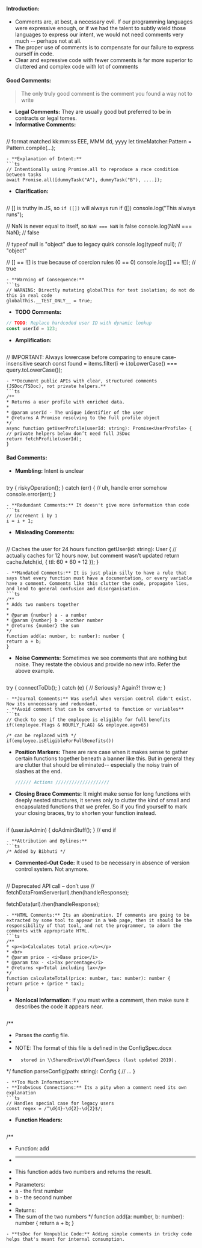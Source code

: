 #### Introduction:
- Comments are, at best, a necessary evil. If our programming languages were expressive enough, or if we had the talent to subtly wield those languages to express our intent, we would not need comments very much -- perhaps not at all.
- The proper use of comments is to compensate for our failure to express ourself in code.
- Clear and expressive code with fewer comments is far more superior to cluttered and complex code with lot of comments
#### Good Comments:
> The only truly good comment is the comment you found a way not to write

- **Legal Comments:** They are usually good but preferred to be in contracts or legal tomes.
- **Informative Comments:** 
  ```ts
// format matched kk:mm:ss EEE, MMM dd, yyyy
let timeMatcher:Pattern = Pattern.compile(...);
  ```
- **Explanation of Intent:** 
  ```ts
// Intentionally using Promise.all to reproduce a race condition between tasks
await Promise.all([dummyTask("A"), dummyTask("B"), ....]);
  ```
- **Clarification:**
  ```ts
// [] is truthy in JS, so `if ([])` will always run
if ([]) console.log("This always runs");

// NaN is never equal to itself, so `NaN === NaN` is false
console.log(NaN === NaN); // false

// typeof null is "object" due to legacy quirk
console.log(typeof null); // "object"

// [] == ![] is true because of coercion rules (0 == 0)
console.log([] == ![]); // true
  ```
- **Warning of Consequence:**
  ```ts
// WARNING: Directly mutating globalThis for test isolation; do not do this in real code
globalThis.__TEST_ONLY__ = true;
  ```
- **TODO Comments:**
```ts
// TODO: Replace hardcoded user ID with dynamic lookup
const userId = 123;
```
- **Amplification:**
  ```ts
// IMPORTANT: Always lowercase before comparing to ensure case-insensitive search
const found = items.filter(i => i.toLowerCase() === query.toLowerCase());
  ```
- **Document public APIs with clear, structured comments (JSDoc/TSDoc), not private helpers.**
  ```ts
/**
 * Returns a user profile with enriched data.
 *
 * @param userId - The unique identifier of the user
 * @returns A Promise resolving to the full profile object
 */
async function getUserProfile(userId: string): Promise<UserProfile> {
  // private helpers below don’t need full JSDoc
  return fetchProfile(userId);
}
  ```

#### Bad Comments:
- **Mumbling:** Intent is unclear
  ```ts
try {
  riskyOperation();
} catch (err) {
  // uh, handle error somehow
  console.error(err);
}
  ```
- **Redundant Comments:** It doesn't give more information than code
  ```ts
// increment i by 1
i = i + 1;
  ```
- **Misleading Comments:**
  ```ts
// Caches the user for 24 hours
function getUser(id: string): User {
  // actually caches for 12 hours now, but comment wasn’t updated
  return cache.fetch(id, { ttl: 60 * 60 * 12 });
}
  ```
- **Mandated Comments:** It is just plain silly to have a rule that says that every function must have a documentation, or every variable have a comment. Comments like this clutter the code, propagate lies, and lend to general confusion and disorganisation.
  ```ts
/**
 * Adds two numbers together
 *
 * @param {number} a - a number
 * @param {number} b - another number
 * @returns {number} the sum
 */
function add(a: number, b: number): number {
  return a + b;
}
  ```
- **Noise Comments:** Sometimes we see comments that are nothing but noise. They restate the obvious and provide no new info. Refer the above example.
  ```ts
try {
  connectToDb();
} catch (e) {
  // Seriously? Again?!
  throw e;
}
  ```
- **Journal Comments:** Was useful when version control didn't exist. Now its unnecessary and redundant.
- **Avoid comment that can be converted to function or variables**
  ```ts
// Check to see if the employee is eligible for full benefits
if((employee.flags & HOURLY_FLAG) && employee.age>65)

/* can be replaced with */
if(employee.isEligibleForFullBenefits())
  ```
- **Position Markers:** There are rare case when it makes sense to gather certain functions together beneath a banner like this. But in general they are clutter that should be eliminated-- especially the noisy train of slashes at the end.
  ```ts
  ////// Actions ////////////////////	  
  ```
- **Closing Brace Comments:** It might make sense for long functions with deeply nested structures, it serves only to clutter the kind of small and encapsulated functions that we prefer. So if you find yourself to mark your closing braces, try to shorten your function instead.
  ```ts
if (user.isAdmin) {
  doAdminStuff();
} // end if
  ```
- **Attribution and Bylines:**
  ```ts
  /* Added by Bibhuti */
  ```
- **Commented-Out Code:** It used to be necessary in absence of version control system. Not anymore.
  ```ts
// Deprecated API call – don’t use
// fetchDataFromServer(url).then(handleResponse);

fetchData(url).then(handleResponse);
  ```
- **HTML Comments:** Its an abomination. If comments are going to be extracted by some tool to appear in a Web page, then it should be the responsibility of that tool, and not the programmer, to adorn the comments with appropriate HTML.
  ```ts
/**
 * <p><b>Calculates total price.</b></p>
 * <br>
 * @param price - <i>Base price</i>
 * @param tax - <i>Tax percentage</i>
 * @returns <p>Total including tax</p>
 */
function calculateTotal(price: number, tax: number): number {
  return price + (price * tax);
}
  ```
- **Nonlocal Information:** If you must write a comment, then make sure it describes the code it appears near.
  ```ts
/**
 * Parses the config file.
 *
 * NOTE: The format of this file is defined in the ConfigSpec.docx
 *       stored in \\SharedDrive\OldTeam\Specs (last updated 2019).
 */
function parseConfig(path: string): Config {
  // ...
}
  ```
- **Too Much Information:**
- **Inobvious Connections:** Its a pity when a comment need its own explanation
  ```ts
// Handles special case for legacy users
const regex = /^\d{4}-\d{2}-\d{2}$/;
  ```
- **Function Headers:**
  ```ts
/**
 * Function: add
 * --------------
 * This function adds two numbers and returns the result.
 * 
 * Parameters:
 *   a - the first number
 *   b - the second number
 *
 * Returns:
 *   The sum of the two numbers
 */
function add(a: number, b: number): number {
  return a + b;
}
  ```
- **tsDoc for Nonpublic Code:** Adding simple comments in tricky code helps that's meant for internal consumption.